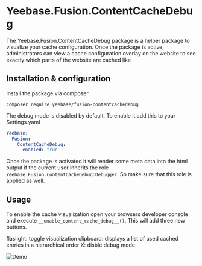# Yeebase.Fusion.ContentCacheDebug

The Yeebase.Fusion.ContentCacheDebug package is a helper package to visualize your cache configuration. Once the package is active, administrators can view a cache configuration overlay on the website to see exactly which parts of the website are cached like


## Installation & configuration

Install the package via composer
```
composer require yeebase/fusion-contentcachedebug
```

The debug mode is disabled by default. To enable it add this to your Settings.yaml

```yaml
Yeebase:
  Fusion:
    ContentCacheDebug:
      enabled: true
```

Once the package is activated it will render some meta data into the html output if the current user inherits the role `Yeebase.Fusion.ContentCacheDebug:Debugger`. So make sure that
this role is applied as well.

## Usage
To enable the cache visualization open your browsers developer console and execute
`__enable_content_cache_debug__()`. This will add three new buttons.

flaslight: toggle visualization
clipboard: displays a list of used cached entries in a hierarchical order
X: disble debug mode

![Demo](demo.gif)
